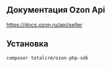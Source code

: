 
## Документация Ozon Api 

<https://docs.ozon.ru/api/seller> 


## Установка

```shell
composer totalcrm/ozon-php-sdk
```
